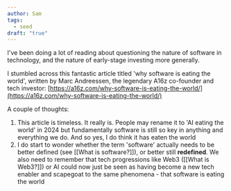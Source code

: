 ```yaml
---
author: Sam
tags:
  - seed
draft: "true"
---
```

I've been doing a lot of reading about questioning the nature of software in technology, and the nature of early-stage investing more generally. 

I stumbled across this fantastic article titled 'why software is eating the world', written by Marc Andreessen, the legendary A16z co-founder and tech investor: [https://a16z.com/why-software-is-eating-the-world/](https://a16z.com/why-software-is-eating-the-world/)

A couple of thoughts:
1) This article is timeless. It really is. People may rename it to 'AI eating the world' in 2024 but fundamentally software is still so key in anything and everything we do. And so yes, I do think it has eaten the world
2) I do start to wonder whether the term 'software' actually needs to be better defined (see [[What is software?]]), or better still **redefined**. We also need to remember that tech progressions like Web3 ([[What is Web3?]]) or AI could now just be seen as having become a new tech enabler and scapegoat to the same phenomena - that software is eating the world
